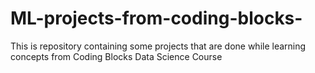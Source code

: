 # ML-projects-from-coding-blocks-
This is repository containing some projects that are done while learning concepts from Coding Blocks Data Science Course
